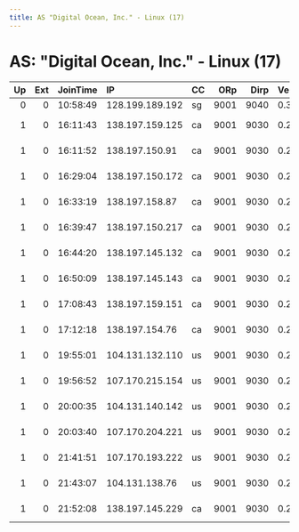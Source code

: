 ```yaml
---
title: AS "Digital Ocean, Inc." - Linux (17)
---
```


# AS: "Digital Ocean, Inc." - Linux (17)

|   Up |   Ext | JoinTime   | IP              | CC   |   ORp |   Dirp | Version   | Contact                   | Nickname           |   eFamMembers |
|-----:|------:|:-----------|:----------------|:-----|------:|-------:|:----------|:--------------------------|:-------------------|--------------:|
|    0 |     0 | 10:58:49   | 128.199.189.192 | sg   |  9001 |   9040 | 0.3.0.9   | None                      | Unnamed            |             1 |
|    1 |     0 | 16:11:43   | 138.197.159.125 | ca   |  9001 |   9030 | 0.2.5.14  | Person somebody@example.c | DebianTorNodeTor10 |             1 |
|    1 |     0 | 16:11:52   | 138.197.150.91  | ca   |  9001 |   9030 | 0.2.5.14  | Person somebody@example.c | DebianTorNodeTor2  |             1 |
|    1 |     0 | 16:29:04   | 138.197.150.172 | ca   |  9001 |   9030 | 0.2.5.14  | Person somebody@example.c | DebianTorNodeTor3  |             1 |
|    1 |     0 | 16:33:19   | 138.197.158.87  | ca   |  9001 |   9030 | 0.2.5.14  | Person somebody@example.c | DebianTorNodeTor4  |             1 |
|    1 |     0 | 16:39:47   | 138.197.150.217 | ca   |  9001 |   9030 | 0.2.5.14  | Person somebody@example.c | DebianTorNodeTor5  |             1 |
|    1 |     0 | 16:44:20   | 138.197.145.132 | ca   |  9001 |   9030 | 0.2.5.14  | Person somebody@example.c | DebianTorNodeTor6  |             1 |
|    1 |     0 | 16:50:09   | 138.197.145.143 | ca   |  9001 |   9030 | 0.2.5.14  | Person somebody@example.c | DebianTorNodeTor7  |             1 |
|    1 |     0 | 17:08:43   | 138.197.159.151 | ca   |  9001 |   9030 | 0.2.5.14  | Person somebody@example.c | DebianTorNodeTor8  |             1 |
|    1 |     0 | 17:12:18   | 138.197.154.76  | ca   |  9001 |   9030 | 0.2.5.14  | Person somebody@example.c | DebianTorNodeTor9  |             1 |
|    1 |     0 | 19:55:01   | 104.131.132.110 | us   |  9001 |   9030 | 0.2.5.14  | Person somebody@example.c | DebianTorNodeSFO1  |             1 |
|    1 |     0 | 19:56:52   | 107.170.215.154 | us   |  9001 |   9030 | 0.2.5.14  | Person somebody@example.c | DebianTorNodeSFO2  |             1 |
|    1 |     0 | 20:00:35   | 104.131.140.142 | us   |  9001 |   9030 | 0.2.5.14  | Person somebody@example.c | DebianTorNodeSFO4  |             1 |
|    1 |     0 | 20:03:40   | 107.170.204.221 | us   |  9001 |   9030 | 0.2.5.14  | Person somebody@example.c | DebianTorNodeSFO5  |             1 |
|    1 |     0 | 21:41:51   | 107.170.193.222 | us   |  9001 |   9030 | 0.2.5.14  | Person somebody@example.c | DebianTorNodeSFO9  |             1 |
|    1 |     0 | 21:43:07   | 104.131.138.76  | us   |  9001 |   9030 | 0.2.5.14  | Person somebody@example.c | DebianTorNodeSFO10 |             1 |
|    1 |     0 | 21:52:08   | 138.197.145.229 | ca   |  9001 |   9030 | 0.2.5.14  | Person somebody@example.c | DebianTorNodeTor1  |             1 |
